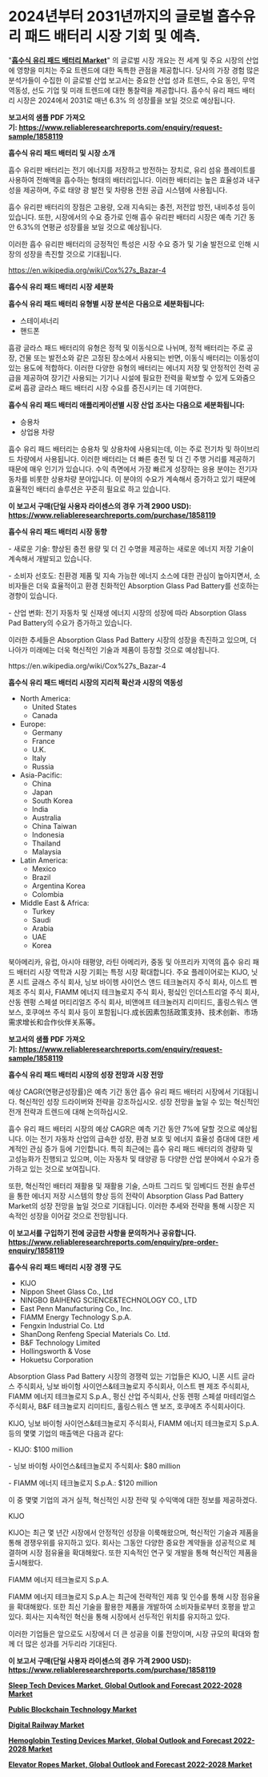 <p><h1>2024년부터 2031년까지의 글로벌 흡수유리 패드 배터리 시장 기회 및 예측.</h1></p><p>"<strong><a href="https://www.reliableresearchreports.com/absorption-glass-pad-battery-r1858119">흡수식 유리 패드 배터리 Market</a></strong>" 의 글로벌 시장 개요는 전 세계 및 주요 시장의 산업에 영향을 미치는 주요 트렌드에 대한 독특한 관점을 제공합니다. 당사의 가장 경험 많은 분석가들이 수집한 이 글로벌 산업 보고서는 중요한 산업 성과 트렌드, 수요 동인, 무역 역동성, 선도 기업 및 미래 트렌드에 대한 통찰력을 제공합니다. 흡수식 유리 패드 배터리 시장은 2024에서 2031로 매년 6.3% 의 성장률을 보일 것으로 예상됩니다.</p>
<p><strong>보고서의 샘플 PDF 가져오기:&nbsp;<a href="https://www.reliableresearchreports.com/enquiry/request-sample/1858119">https://www.reliableresearchreports.com/enquiry/request-sample/1858119</a></strong></p>
<p><strong>흡수식 유리 패드 배터리 및 시장 소개</strong></p>
<p><p>흡수 유리판 배터리는 전기 에너지를 저장하고 방전하는 장치로, 유리 섬유 플레이트를 사용하여 전해액을 흡수하는 형태의 배터리입니다. 이러한 배터리는 높은 효율성과 내구성을 제공하며, 주로 태양 광 발전 및 차량용 전원 공급 시스템에 사용됩니다. </p><p>흡수 유리판 배터리의 장점은 고용량, 오래 지속되는 충전, 저전압 방전, 내비추성 등이 있습니다. 또한, 시장에서의 수요 증가로 인해 흡수 유리판 배터리 시장은 예측 기간 동안 6.3%의 연평균 성장률을 보일 것으로 예상됩니다. </p><p>이러한 흡수 유리판 배터리의 긍정적인 특성은 시장 수요 증가 및 기술 발전으로 인해 시장의 성장을 촉진할 것으로 기대됩니다.</p></p>
<p><a href="https://en.wikipedia.org/wiki/Cox%27s_Bazar-4">https://en.wikipedia.org/wiki/Cox%27s_Bazar-4</a></p>
<p><strong>흡수식 유리 패드 배터리 시장 세분화</strong></p>
<p><strong>흡수식 유리 패드 배터리 유형별 시장 분석은 다음으로 세분화됩니다:</strong></p>
<p><ul><li>스테이셔너리</li><li>핸드폰</li></ul></p>
<p><p>흡광 글라스 패드 배터리의 유형은 정적 및 이동식으로 나뉘며, 정적 배터리는 주로 공장, 건물 또는 발전소와 같은 고정된 장소에서 사용되는 반면, 이동식 배터리는 이동성이 있는 용도에 적합하다. 이러한 다양한 유형의 배터리는 에너지 저장 및 안정적인 전력 공급을 제공하여 장기간 사용되는 기기나 시설에 필요한 전력을 확보할 수 있게 도와줌으로써 흡광 글라스 패드 배터리 시장 수요를 증진시키는 데 기여한다.</p></p>
<p><strong>흡수식 유리 패드 배터리 애플리케이션별 시장 산업 조사는 다음으로 세분화됩니다:</strong></p>
<p><ul><li>승용차</li><li>상업용 차량</li></ul></p>
<p><p>흡수 유리 패드 배터리는 승용차 및 상용차에 사용되는데, 이는 주로 전기차 및 하이브리드 차량에서 사용됩니다. 이러한 배터리는 더 빠른 충전 및 더 긴 주행 거리를 제공하기 때문에 매우 인기가 있습니다. 수익 측면에서 가장 빠르게 성장하는 응용 분야는 전기자동차를 비롯한 상용차량 분야입니다. 이 분야의 수요가 계속해서 증가하고 있기 때문에 효율적인 배터리 솔루션은 꾸준히 필요로 하고 있습니다.</p></p>
<p><strong>이 보고서 구매(단일 사용자 라이센스의 경우 가격 2900 USD): <a href="https://www.reliableresearchreports.com/purchase/1858119">https://www.reliableresearchreports.com/purchase/1858119</a></strong></p>
<p><strong>흡수식 유리 패드 배터리 시장 동향</strong></p>
<p><p>- 새로운 기술: 향상된 충전 용량 및 더 긴 수명을 제공하는 새로운 에너지 저장 기술이 계속해서 개발되고 있습니다.</p><p>- 소비자 선호도: 친환경 제품 및 지속 가능한 에너지 소스에 대한 관심이 높아지면서, 소비자들은 더욱 효율적이고 환경 친화적인 Absorption Glass Pad Battery를 선호하는 경향이 있습니다.</p><p>- 산업 변화: 전기 자동차 및 신재생 에너지 시장의 성장에 따라 Absorption Glass Pad Battery의 수요가 증가하고 있습니다.</p><p>이러한 추세들은 Absorption Glass Pad Battery 시장의 성장을 촉진하고 있으며, 더 나아가 미래에는 더욱 혁신적인 기술과 제품이 등장할 것으로 예상됩니다.</p></p>
<p>https://en.wikipedia.org/wiki/Cox%27s_Bazar-4</p>
<p><strong>흡수식 유리 패드 배터리 시장의 지리적 확산과 시장의 역동성</strong></p>
<p><ul>
    <li>
        North America:
        <ul>
            <li>United States</li>
            <li>Canada</li>
        </ul>
    </li>
    <li>
        Europe:
        <ul>
            <li>Germany</li>
            <li>France</li>
            <li>U.K.</li>
            <li>Italy</li>
            <li>Russia</li>
        </ul>
    </li>
    <li>
        Asia-Pacific:
        <ul>
            <li>China</li>
            <li>Japan</li>
            <li>South Korea</li>
            <li>India</li>
            <li>Australia</li>
            <li>China Taiwan</li>
            <li>Indonesia</li>
            <li>Thailand</li>
            <li>Malaysia</li>
        </ul>
    </li>
    <li>
        Latin America:
        <ul>
            <li>Mexico</li>
            <li>Brazil</li>
            <li>Argentina Korea</li>
            <li>Colombia</li>
        </ul>
    </li>
    <li>
        Middle East & Africa:
        <ul>
            <li>Turkey</li>
            <li>Saudi</li>
            <li>Arabia</li>
            <li>UAE</li>
            <li>Korea</li>
        </ul>
    </li>
    </ul></p>
<p><p>북아메리카, 유럽, 아시아 태평양, 라틴 아메리카, 중동 및 아프리카 지역의 흡수 유리 패드 배터리 시장 역학과 시장 기회는 특정 시장 확대합니다. 주요 플레이어로는 KIJO, 닛폰 시트 글래스 주식 회사, 닝보 바이헹 사이언스 앤드 테크놀러지 주식 회사, 이스트 펜 제조 주식 회사, FIAMM 에너지 테크놀로지 주식 회사, 펑싴인 인더스트리얼 주식 회사, 산동 렌펑 스페셜 머티리얼즈 주식 회사, 비앤에프 테크놀러지 리미티드, 홀링스워스 앤 보스, 호쿠에쓰 주식 회사 등이 포함됩니다.成长因素包括政策支持、技术创新、市场需求增长和合作伙伴关系等。</p></p>
<p><strong>보고서의 샘플 PDF 가져오기:&nbsp;<a href="https://www.reliableresearchreports.com/enquiry/request-sample/1858119">https://www.reliableresearchreports.com/enquiry/request-sample/1858119</a></strong></p>
<p><strong>흡수식 유리 패드 배터리 시장의 성장 전망과 시장 전망</strong></p>
<p><p>예상 CAGR(연평균성장률)은 예측 기간 동안 흡수 유리 패드 배터리 시장에서 기대됩니다. 혁신적인 성장 드라이버와 전략을 강조하십시오. 성장 전망을 높일 수 있는 혁신적인 전개 전략과 트렌드에 대해 논의하십시오.</p><p>흡수 유리 패드 배터리 시장의 예상 CAGR은 예측 기간 동안 7%에 달할 것으로 예상됩니다. 이는 전기 자동차 산업의 급속한 성장, 환경 보호 및 에너지 효율성 증대에 대한 세계적인 관심 증가 등에 기인합니다. 특히 최근에는 흡수 유리 패드 배터리의 경량화 및 고성능화가 진행되고 있으며, 이는 자동차 및 태양광 등 다양한 산업 분야에서 수요가 증가하고 있는 것으로 보여집니다.</p><p>또한, 혁신적인 배터리 재활용 및 재활용 기술, 스마트 그리드 및 임베디드 전원 솔루션을 통한 에너지 저장 시스템의 향상 등의 전략이 Absorption Glass Pad Battery Market의 성장 전망을 높일 것으로 기대됩니다. 이러한 추세와 전략을 통해 시장은 지속적인 성장을 이어갈 것으로 전망됩니다.</p></p>
<p><strong>이 보고서를 구입하기 전에 궁금한 사항을 문의하거나 공유합니다. <a href="https://www.reliableresearchreports.com/enquiry/pre-order-enquiry/1858119">https://www.reliableresearchreports.com/enquiry/pre-order-enquiry/1858119</a></strong></p>
<p><strong>흡수식 유리 패드 배터리 시장 경쟁 구도</strong></p>
<p><ul><li>KIJO</li><li>Nippon Sheet Glass Co., Ltd</li><li>NINGBO BAIHENG SCIENCE&TECHNOLOGY CO., LTD</li><li>East Penn Manufacturing Co., Inc.</li><li>FIAMM Energy Technology S.p.A.</li><li>Fengxin Industrial Co. Ltd</li><li>ShanDong Renfeng Special Materials Co. Ltd.</li><li>B&F Technology Limited</li><li>Hollingsworth & Vose</li><li>Hokuetsu Corporation</li></ul></p>
<p><p>Absorption Glass Pad Battery 시장의 경쟁력 있는 기업들은 KIJO, 니폰 시트 글라스 주식회사, 닝보 바이헝 사이언스&테크놀로지 주식회사, 이스트 펜 제조 주식회사, FIAMM 에너지 테크놀로지 S.p.A., 펑신 산업 주식회사, 산동 렌펑 스페셜 마테리얼스 주식회사, B&F 테크놀로지 리미티드, 홀링스워스 앤 보즈, 호쿠에츠 주식회사이다.</p><p>KIJO, 닝보 바이헝 사이언스&테크놀로지 주식회사, FIAMM 에너지 테크놀로지 S.p.A. 등의 몇몇 기업의 매출액은 다음과 같다:</p><p>- KIJO: $100 million</p><p>- 닝보 바이헝 사이언스&테크놀로지 주식회사: $80 million</p><p>- FIAMM 에너지 테크놀로지 S.p.A.: $120 million</p><p>이 중 몇몇 기업의 과거 실적, 혁신적인 시장 전략 및 수익액에 대한 정보를 제공하겠다.</p><p>KIJO</p><p>KIJO는 최근 몇 년간 시장에서 안정적인 성장을 이룩해왔으며, 혁신적인 기술과 제품을 통해 경쟁우위를 유지하고 있다. 회사는 그동안 다양한 중요한 계약들을 성공적으로 체결하며 시장 점유율을 확대해왔다. 또한 지속적인 연구 및 개발을 통해 혁신적인 제품을 출시해왔다.</p><p>FIAMM 에너지 테크놀로지 S.p.A.</p><p>FIAMM 에너지 테크놀로지 S.p.A.는 최근에 전략적인 제휴 및 인수를 통해 시장 점유율을 확대해왔다. 또한 최신 기술을 활용한 제품을 개발하여 소비자들로부터 호평을 받고 있다. 회사는 지속적인 혁신을 통해 시장에서 선두적인 위치를 유지하고 있다.</p><p>이러한 기업들은 앞으로도 시장에서 더 큰 성공을 이룰 전망이며, 시장 규모의 확대와 함께 더 많은 성과를 거두리라 기대된다.</p></p>
<p><strong>이 보고서 구매(단일 사용자 라이센스의 경우 가격 2900 USD): <a href="https://www.reliableresearchreports.com/purchase/1858119">https://www.reliableresearchreports.com/purchase/1858119</a></strong></p>
<p><strong><p><a href="https://issuu.com/reportprime-2/docs/sleep-tech-devices-market-global-ou_f4c04fb68cead4">Sleep Tech Devices Market, Global Outlook and Forecast 2022-2028 Market</a></p><p><a href="https://github.com/nusratjahan12006/Market-Research-Report-List-2/blob/main/public-blockchain-technology-market.md">Public Blockchain Technology Market</a></p><p><a href="https://github.com/mdhefjumiah/Market-Research-Report-List-2/blob/main/digital-railway-market.md">Digital Railway Market</a></p><p><a href="https://issuu.com/reportprime-2/docs/hemoglobin-testing-devices-market-g_8d09767f332bef">Hemoglobin Testing Devices Market, Global Outlook and Forecast 2022-2028 Market</a></p><p><a href="https://issuu.com/reportprime-2/docs/elevator-ropes-market-global-outloo_ce8bc1e11a61cc">Elevator Ropes Market, Global Outlook and Forecast 2022-2028 Market</a></p></strong></p>
<p></p>
